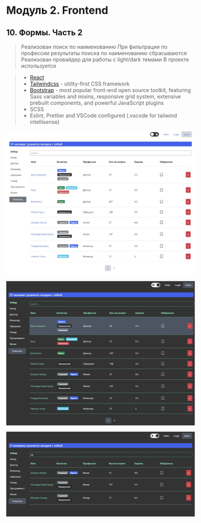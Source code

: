 # Модуль 2. Frontend
## 10. Формы. Часть 2

>Реализован поиск по наименованию
>При фильтрации по профессии результаты поиска по наименованию сбрасываются
>Реализован провайдер для работы с light/dark темами
>В проекте используется

> * [React](https://ru.reactjs.org/)
> * [Tailwindcss](https://tailwindcss.com/) - utility-first CSS framework
> * [Bootstrap](https://getbootstrap.com/) - most popular front-end open source toolkit, featuring Sass variables and mixins, responsive grid system, extensive prebuilt components, and powerful JavaScript plugins  
> * SCSS
> * Eslint, Prettier and VSCode configured (.vscode for tailwind intellisense)

![alt tag](https://github.com/egolegegit/2_Frontend_lesson_2_1/blob/forms_part1/screenshort/Screenshot%202021-10-13%20003017.jpg 'поиск по наименованию')

![alt tag](https://github.com/egolegegit/2_Frontend_lesson_2_1/blob/forms_part1/screenshort/Screenshot%202021-10-13%20003047.jpg 'Dark theme')

![alt tag](https://github.com/egolegegit/2_Frontend_lesson_2_1/blob/forms_part1/screenshort/Screenshot%202021-10-13%20003129.jpg 'Фильтрация по профессии')


